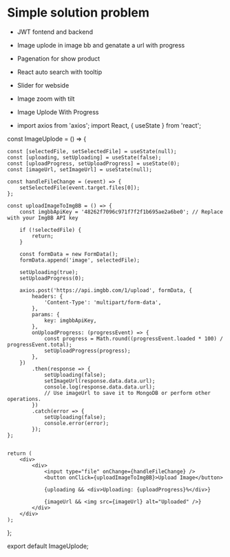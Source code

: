 # Simple solution problem

- JWT fontend and backend

- Image uplode in image bb and genatate a url with progress

- Pagenation for show product

- React auto search with tooltip

- Slider for webside

- Image zoom with tilt

- Image Uplode With Progress
- import axios from 'axios';
import React, { useState } from 'react';

const ImageUplode = () => {

    const [selectedFile, setSelectedFile] = useState(null);
    const [uploading, setUploading] = useState(false);
    const [uploadProgress, setUploadProgress] = useState(0);
    const [imageUrl, setImageUrl] = useState(null);

    const handleFileChange = (event) => {
        setSelectedFile(event.target.files[0]);
    };

    const uploadImageToImgBB = () => {
        const imgbbApiKey = '48262f7096c971f7f2f1b695ae2a6be0'; // Replace with your ImgBB API key

        if (!selectedFile) {
            return;
        }

        const formData = new FormData();
        formData.append('image', selectedFile);

        setUploading(true);
        setUploadProgress(0);

        axios.post('https://api.imgbb.com/1/upload', formData, {
            headers: {
                'Content-Type': 'multipart/form-data',
            },
            params: {
                key: imgbbApiKey,
            },
            onUploadProgress: (progressEvent) => {
                const progress = Math.round((progressEvent.loaded * 100) / progressEvent.total);
                setUploadProgress(progress);
            },
        })
            .then(response => {
                setUploading(false);
                setImageUrl(response.data.data.url);
                console.log(response.data.data.url);
                // Use imageUrl to save it to MongoDB or perform other operations.
            })
            .catch(error => {
                setUploading(false);
                console.error(error);
            });
    };


    return (
        <div>
            <div>
                <input type="file" onChange={handleFileChange} />
                <button onClick={uploadImageToImgBB}>Upload Image</button>

                {uploading && <div>Uploading: {uploadProgress}%</div>}

                {imageUrl && <img src={imageUrl} alt="Uploaded" />}
            </div>
        </div>
    );
};

export default ImageUplode;
